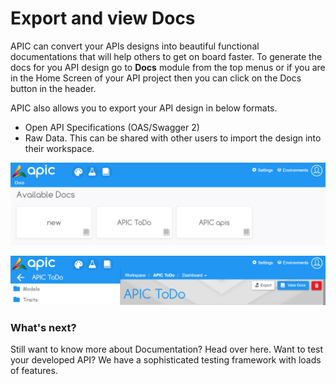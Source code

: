 # Export and view Docs

APIC can convert your APIs designs into beautiful functional documentations that will help others to get on board faster. To generate the docs for you API design go to **Docs** module from the top menus or if you are in the Home Screen of your API project then you can click on the Docs button in the header.

APIC also allows you to export your API design in below formats.

* Open API Specifications \(OAS\/Swagger 2\)
* Raw Data. This can be shared with other users to import the design into their workspace.

![](/assets/APIC-docs-home.PNG)

![](/assets/APIC-export-doc.PNG)

### What's next?

Still want to know more about Documentation? Head over here. Want to test your developed API? We have a sophisticated testing framework with loads of features.

